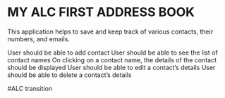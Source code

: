 # MY ALC FIRST ADDRESS BOOK

This application helps to save and  keep track of various contacts, their numbers, and emails.

User should be able to add contact
User should be able to see the list of contact names
On clicking on a contact name, the details of the contact should be displayed
User should be able to edit a contact’s details
User should be able to delete a contact’s details

#ALC transition

